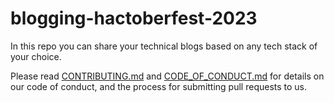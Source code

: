 # blogging-hactoberfest-2023
In this repo you can share your technical blogs based on any tech stack of your choice.

Please read [CONTRIBUTING.md](/contributingGuide.md) and [CODE_OF_CONDUCT.md](/CODE_OF_CONDUCT.md) for details on our code of conduct, and the process for submitting pull requests to us.
